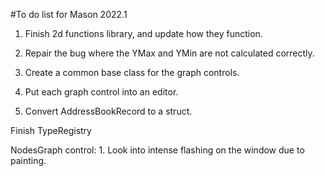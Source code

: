 #To do list for Mason 2022.1

1. Finish 2d functions library, and update how they function.
2. Repair the bug where the YMax and YMin are not calculated correctly.
3. Create a common base class for the graph controls.
4. Put each graph control into an editor.

5. Convert AddressBookRecord to a struct.

Finish TypeRegistry

NodesGraph control:
	1. Look into intense flashing on the window due to painting. 